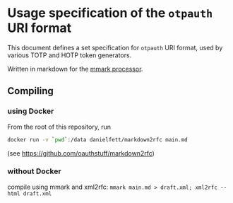 # Usage specification of the `otpauth` URI format

This document defines a set specification for `otpauth` URI format, used by various
TOTP and HOTP token generators.

Written in markdown for the [mmark processor](https://github.com/mmarkdown/mmark).

## Compiling

### using Docker
From the root of this repository, run
```bash
docker run -v `pwd`:/data danielfett/markdown2rfc main.md
```
(see https://github.com/oauthstuff/markdown2rfc)

### without Docker
compile using mmark and xml2rfc: `mmark main.md > draft.xml; xml2rfc --html draft.xml`
